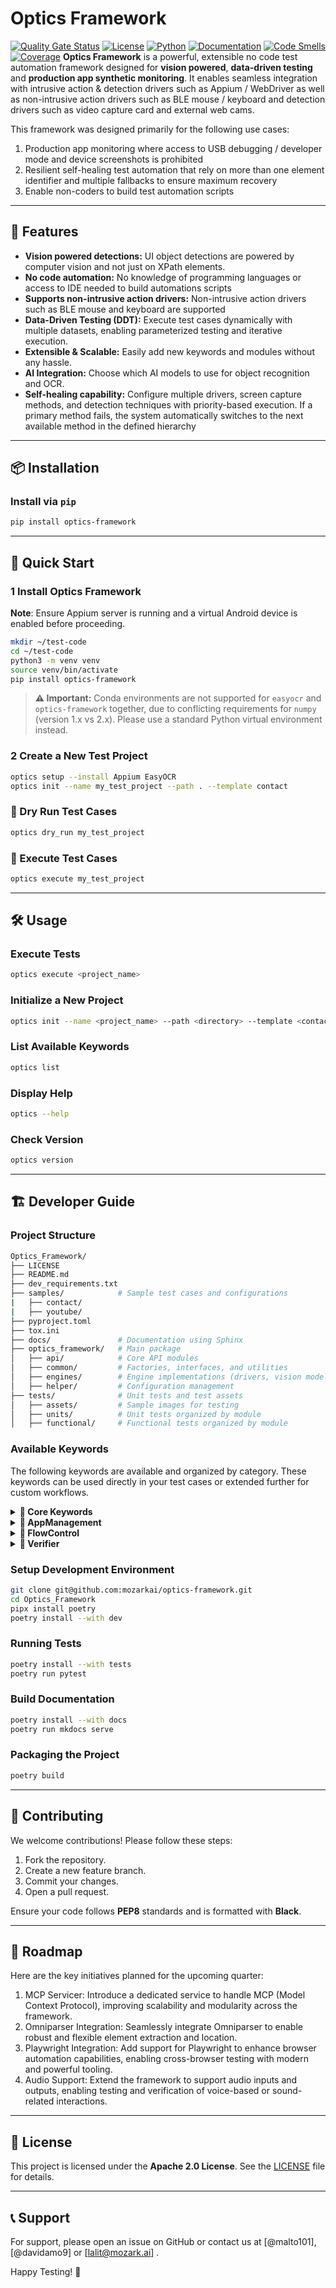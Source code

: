 # Optics Framework
[![Quality Gate Status](https://sonarcloud.io/api/project_badges/measure?project=mozarkai_optics-framework&metric=alert_status)](https://sonarcloud.io/summary/new_code?id=mozarkai_optics-framework)
[![License](https://img.shields.io/badge/license-Apache_2.0-blue.svg)](LICENSE)
[![Python](https://img.shields.io/badge/python-3.12%2B-blue.svg)](https://www.python.org/)
[![Documentation](https://img.shields.io/badge/docs-Mkdocs-blue)](https://mozarkai.github.io/optics-framework/)
[![Code Smells](https://sonarcloud.io/api/project_badges/measure?project=mozarkai_optics-framework&metric=code_smells)](https://sonarcloud.io/summary/new_code?id=mozarkai_optics-framework)
[![Coverage](https://sonarcloud.io/api/project_badges/measure?project=mozarkai_optics-framework&metric=coverage)](https://sonarcloud.io/summary/new_code?id=mozarkai_optics-framework)
**Optics Framework** is a powerful, extensible no code test automation framework designed for **vision powered**, **data-driven testing** and **production app synthetic monitoring**. It enables seamless integration with intrusive action & detection drivers such as Appium / WebDriver as well as non-intrusive action drivers such as BLE mouse / keyboard and detection drivers such as video capture card and external web cams.

This framework was designed primarily for the following use cases:

1. Production app monitoring where access to USB debugging / developer mode and device screenshots is prohibited
2. Resilient self-healing test automation that rely on more than one element identifier and multiple fallbacks to ensure maximum recovery
3. Enable non-coders to build test automation scripts

---

## 🚀 Features

- **Vision powered detections:** UI object detections are powered by computer vision and not just on XPath elements.
- **No code automation:** No knowledge of programming languages or access to IDE needed to build automations scripts
- **Supports non-intrusive action drivers:** Non-intrusive action drivers such as BLE mouse and keyboard are supported
- **Data-Driven Testing (DDT):** Execute test cases dynamically with multiple datasets, enabling parameterized testing and iterative execution.
- **Extensible & Scalable:** Easily add new keywords and modules without any hassle.
- **AI Integration:** Choose which AI models to use for object recognition and OCR.
- **Self-healing capability:** Configure multiple drivers, screen capture methods, and detection techniques with priority-based execution. If a primary method fails, the system automatically switches to the next available method in the defined hierarchy

---

## 📦 Installation

### Install via `pip`

```bash
pip install optics-framework
```

---

## 🚀 Quick Start

### 1 Install Optics Framework

**Note**: Ensure Appium server is running and a virtual Android device is enabled before proceeding.

```bash
mkdir ~/test-code
cd ~/test-code
python3 -m venv venv
source venv/bin/activate
pip install optics-framework
```

> **⚠️ Important:** Conda environments are not supported for `easyocr` and `optics-framework` together, due to conflicting requirements for `numpy` (version 1.x vs 2.x). Please use a standard Python virtual environment instead.

### 2 Create a New Test Project

```bash
optics setup --install Appium EasyOCR
optics init --name my_test_project --path . --template contact
```

### 📌 Dry Run Test Cases

```bash
optics dry_run my_test_project
```

### 📌 Execute Test Cases

```bash
optics execute my_test_project
```

---

## 🛠️ Usage

### Execute Tests

```bash
optics execute <project_name>
```

### Initialize a New Project

```bash
optics init --name <project_name> --path <directory> --template <contact/youtube> --force
```

### List Available Keywords

```bash
optics list
```

### Display Help

```bash
optics --help
```

### Check Version

```bash
optics version
```

---

## 🏗️ Developer Guide

### Project Structure

```bash
Optics_Framework/
├── LICENSE
├── README.md
├── dev_requirements.txt
├── samples/            # Sample test cases and configurations
|   ├── contact/
|   ├── youtube/
├── pyproject.toml
├── tox.ini
├── docs/               # Documentation using Sphinx
├── optics_framework/   # Main package
│   ├── api/            # Core API modules
│   ├── common/         # Factories, interfaces, and utilities
│   ├── engines/        # Engine implementations (drivers, vision models, screenshot tools)
│   ├── helper/         # Configuration management
├── tests/              # Unit tests and test assets
│   ├── assets/         # Sample images for testing
│   ├── units/          # Unit tests organized by module
│   ├── functional/     # Functional tests organized by module

```

### Available Keywords

The following keywords are available and organized by category. These keywords can be used directly in your test cases or extended further for custom workflows.
<details>
<summary><strong>🔹 Core Keywords</strong></summary>

<ul>
  <li>
    <code>Clear Element Text (element, event_name=None)</code><br/>
    Clears any existing text from the given input element.
  </li>
  <li>
    <code>Detect and Press (element, timeout, event_name=None)</code><br/>
    Detects if the element exists, then performs a press action on it.
  </li>
  <li>
    <code>Enter Number (element, number, event_name=None)</code><br/>
    Enters a numeric value into the specified input field.
  </li>
  <li>
    <code>Enter Text (element, text, event_name=None)</code><br/>
    Inputs the given text into the specified element.
  </li>
  <li>
    <code>Get Text (element)</code><br/>
    Retrieves the text content from the specified element.
  </li>
  <li>
    <code>Press by Coordinates (x, y, repeat=1, event_name=None)</code><br/>
    Performs a tap at the specified absolute screen coordinates.
  </li>
  <li>
    <code>Press by Percentage (percent_x, percent_y, repeat=1, event_name=None)</code><br/>
    Taps on a location based on percentage of screen width and height.
  </li>
  <li>
    <code>Press Element (element, repeat=1, offset_x=0, offset_y=0, event_name=None)</code><br/>
    Taps on a given element with optional offset and repeat parameters.
  </li>
  <li>
    <code>Press Element with Index (element, index=0, event_name=None)</code><br/>
    Presses the element found at the specified index from multiple matches.
  </li>
  <li>
    <code>Press Keycode (keycode, event_name)</code><br/>
    Simulates pressing a hardware key using a keycode.
  </li>
  <li>
    <code>Scroll (direction, event_name=None)</code><br/>
    Scrolls the screen in the specified direction.
  </li>
  <li>
    <code>Scroll from Element (element, direction, scroll_length, event_name)</code><br/>
    Scrolls starting from a specific element in the given direction.
  </li>
  <li>
    <code>Scroll Until Element Appears (element, direction, timeout, event_name=None)</code><br/>
    Continuously scrolls until the target element becomes visible or the timeout is reached.
  </li>
  <li>
    <code>Select Dropdown Option (element, option, event_name=None)</code><br/>
    Selects an option from a dropdown field by visible text.
  </li>
  <li>
    <code>Sleep (duration)</code><br/>
    Pauses execution for a specified number of seconds.
  </li>
  <li>
    <code>Swipe (x, y, direction='right', swipe_length=50, event_name=None)</code><br/>
    Swipes from a coordinate point in the given direction and length.
  </li>
  <li>
    <code>Scroll from Element (element, direction, scroll_length, event_name)</code><br/>
    Scrolls starting from the position of a given element.
  </li>
  <li>
    <code>Swipe Until Element Appears (element, direction, timeout, event_name=None)</code><br/>
    Swipes repeatedly until the element is detected or timeout is reached.
  </li>
</ul>

</details>

<details>
<summary><strong>🔹 AppManagement</strong></summary>

<ul>
  <li>
    <code>Close And Terminate App(package_name, event_name)</code><br/>
    Closes and fully terminates the specified application using its package name.
  </li>
  <li>
    <code>Force Terminate App(event_name)</code><br/>
    Forcefully terminates the currently running application.
  </li>
  <li>
    <code>Get App Version</code><br/>
    Returns the version of the currently running application.
  </li>
  <li>
    <code>Initialise Setup</code><br/>
    Prepares the environment for performing application management operations.
  </li>
  <li>
    <code>Launch App (event_name=None)</code><br/>
    Launches the default application configured in the session.
  </li>
  <li>
    <code>Start Appium Session (event_name=None)</code><br/>
    Starts a new Appium session for the current application.
  </li>
  <li>
    <code>Start Other App (package_name, event_name)</code><br/>
    Launches a different application using the provided package name.
  </li>
</ul>

</details>


<details>
<summary><strong>🔹 FlowControl</strong></summary>

<ul>
  <li>
    <code>Condition </code><br/>
    Evaluates multiple conditions and executes corresponding modules if the condition is true.
  </li>
  <li>
    <code>Evaluate (param1, param2)</code><br/>
    Evaluates a mathematical or logical expression and stores the result in a variable.
  </li>
  <li>
    <code>Read Data (input_element, file_path, index=None)</code><br/>
    Reads data from a CSV file, API URL, or list and assigns it to a variable.
  </li>
  <li>
    <code>Run Loop (target, *args)</code><br/>
    Runs a loop either by count or by iterating over variable-value pairs.
  </li>
</ul>

</details>

<details>
<summary><strong>🔹 Verifier</strong></summary>

<ul>
  <li>
    <code>Assert Equality (output, expression)</code><br/>
    Compares two values and checks if they are equal.
  </li>
  <li>
    <code>Assert Images Vision (frame, images, element_status, rule)</code><br/>
    Searches for the specified image templates within the frame using vision-based template matching.
  </li>
  <li>
    <code>Assert Presence (elements, timeout=30, rule='any', event_name=None)</code><br/>
    Verifies the presence of given elements using Appium or vision-based fallback logic.
  </li>
  <li>
    <code>Assert Texts Vision (frame, texts, element_status, rule)</code><br/>
    Searches for text in the given frame using OCR and updates element status.
  </li>
  <li>
    <code>Is Element (element, element_state, timeout, event_name)</code><br/>
    Checks if a given element exists.
  </li>
  <li>
    <code>Validate Element (element, timeout=10, rule='all', event_name=None)</code><br/>
    Validates if the given element is present on the screen using defined rule and timeout.
  </li>
  <li>
    <code>Validate Screen (elements, timeout=30, rule='any', event_name=None)</code><br/>
    Validates the presence of a set of elements on a screen using the defined rule.
  </li>
  <li>
    <code>Vision Search (elements, timeout, rule)</code><br/>
    Performs vision-based search to detect text or image elements in the screen.
  </li>
</ul>

</details>


### Setup Development Environment

```bash
git clone git@github.com:mozarkai/optics-framework.git
cd Optics_Framework
pipx install poetry
poetry install --with dev
```

### Running Tests

```bash
poetry install --with tests
poetry run pytest
```

### Build Documentation

```bash
poetry install --with docs
poetry run mkdocs serve
```

### Packaging the Project

```bash
poetry build
```

---

## 📜 Contributing

We welcome contributions! Please follow these steps:

1. Fork the repository.
2. Create a new feature branch.
3. Commit your changes.
4. Open a pull request.

Ensure your code follows **PEP8** standards and is formatted with **Black**.

---

## 🎯 Roadmap

Here are the key initiatives planned for the upcoming quarter:

1. MCP Servicer: Introduce a dedicated service to handle MCP (Model Context Protocol), improving scalability and modularity across the framework.
2. Omniparser Integration: Seamlessly integrate Omniparser to enable robust and flexible element extraction and location.
3. Playwright Integration: Add support for Playwright to enhance browser automation capabilities, enabling cross-browser testing with modern and powerful tooling.
4. Audio Support: Extend the framework to support audio inputs and outputs, enabling testing and verification of voice-based or sound-related interactions.

---

## 📄 License

This project is licensed under the **Apache 2.0 License**. See the [LICENSE](https://github.com/mozarkai/optics-framework?tab=Apache-2.0-1-ov-file) file for details.

---

## 📞 Support

For support, please open an issue on GitHub or contact us at [@malto101], [@davidamo9] or [lalit@mozark.ai] .

Happy Testing! 🚀
